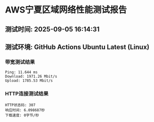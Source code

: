 # AWS宁夏区域网络性能测试报告
## 测试时间: 2025-09-05 16:14:31
## 测试环境: GitHub Actions Ubuntu Latest (Linux)

### 带宽测试结果
```
Ping: 11.644 ms
Download: 1971.26 Mbit/s
Upload: 1785.53 Mbit/s
```

### HTTP连接测试结果
```
HTTP状态码: 307
响应时间: 6.098687秒
下载速度: 0字节/秒
```

